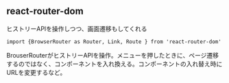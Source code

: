 ## react-router-dom
ヒストリーAPIを操作しつつ、画面遷移もしてくれる
```JS
import {BrowserRouter as Router, Link, Route } from 'react-router-dom'
```
BrouserRouterがヒストリーAPIを操作。メニューを押したときに、ページ遷移するのではなく、コンポーネントを入れ換える。コンポーネントの入れ替え時にURLを変更するなど。